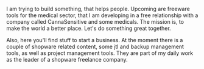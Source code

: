 I am trying to build something, that helps people. Upcoming are freeware tools for the medical sector, that I am developing in a free relationship with a company called CannaSensitive and some medicals. The mission is, to make the world a better place. Let's do something great together.

Also, here you'll find stuff to start a business. At the moment there is a couple of shopware related content, some jtl and backup management tools, as well as project management tools. They are part of my daily work as the leader of a shopware freelance company.
